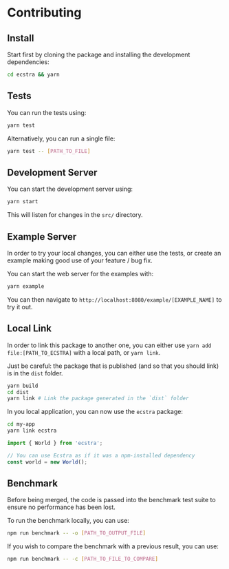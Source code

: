 # Contributing

## Install

Start first by cloning the package and installing the development dependencies:

```sh
cd ecstra && yarn
```

## Tests

You can run the tests using:

```sh
yarn test
```

Alternatively, you can run a single file:

```sh
yarn test -- [PATH_TO_FILE]
```

## Development Server

You can start the development server using:

```sh
yarn start
```

This will listen for changes in the `src/` directory.

## Example Server

In order to try your local changes, you can either use the tests, or create
an example making good use of your feature / bug fix.

You can start the web server for the examples with:

```sh
yarn example
```

You can then navigate to `http://localhost:8080/example/[EXAMPLE_NAME]` to try
it out.

## Local Link

In order to link this package to another one, you can either use `yarn add file:[PATH_TO_ECSTRA]`
with a local path, or `yarn link`.

Just be careful: the package that is published (and so that you should link)
is in the `dist` folder.

```sh
yarn build
cd dist
yarn link # Link the package generated in the `dist` folder
```

In you local application, you can now use the `ecstra` package:

```sh
cd my-app
yarn link ecstra
```

```js
import { World } from 'ecstra';

// You can use Ecstra as if it was a npm-installed dependency
const world = new World();
```

## Benchmark

Before being merged, the code is passed into the benchmark test suite to ensure
no performance has been lost.

To run the benchmark locally, you can use:

```sh
npm run benchmark -- -o [PATH_TO_OUTPUT_FILE]
```

If you wish to compare the benchmark with a previous result, you can use:

```sh
npm run benchmark -- -c [PATH_TO_FILE_TO_COMPARE]
```
